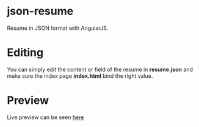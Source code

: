 # json-resume

Resume in JSON format with AngularJS. 

# Editing
You can simply edit the content or field of the resume in <strong>resume.json</strong> and make sure the index page <strong>index.html</strong> bind the right value.

# Preview
Live preview can be seen <a href="http://fahmihamdan.com/json-cv">here</a> 



